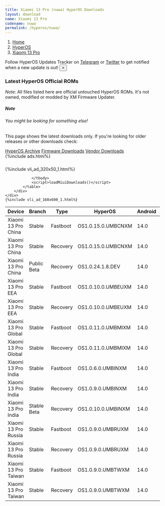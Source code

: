 ```yaml
---
title: Xiaomi 13 Pro (nuwa) HyperOS Downloads
layout: download
name: Xiaomi 13 Pro
codename: nuwa
permalink: /hyperos/nuwa/
---
```

<nav aria-label="breadcrumb">
    <ol class="breadcrumb">
        <li class="breadcrumb-item"><a href="/">Home</a></li>
        <li class="breadcrumb-item"><a href="/hyperos/">HyperOS</a></li>
        <li class="breadcrumb-item active" aria-current="page"><a href="/hyperos/nuwa/">Xiaomi 13 Pro</a></li>
    </ol>
</nav>
<div class="alert alert-primary alert-dismissible fade show" role="alert">
    Follow HyperOS Updates Tracker on <a href="https://t.me/MIUIUpdatesTracker" class="alert-link">Telegram</a>
     or <a href="https://twitter.com/MiFwUpdater" class="alert-link">Twitter</a> to get notified when a new update is out!
    <button type="button" class="close" data-dismiss="alert" aria-label="Close">
        <span aria-hidden="true">&times;</span>
    </button>
</div>

### Latest HyperOS Official ROMs
*Note*: All files listed here are official untouched HyperOS ROMs. It's not owned, modified or modded by XM Firmware Updater.
<div class="card">
  <div class="card-body">
    <h5 class="card-title">Note</h5>
    <h6 class="card-subtitle mb-2 text-muted">You might be looking for something else!</h6>
    <p class="card-text">This page shows the latest downloads only.
     If you're looking for older releases or other downloads check:</p>
    <a href="/archive/hyperos/nuwa/" class="card-link">HyperOS Archive</a>
    <a href="/firmware/nuwa/" class="card-link">Firmware Downloads</a>
    <a href="/vendor/nuwa/" class="card-link">Vendor Downloads</a>
  </div>
</div>
{%include ads.html%}
<div class="row justify-content-center">
    <div class="col-10">
        <div class="table-responsive-md" style="margin-top: 25px;">
            {%include vli_ad_320x50_1.html%}
            <table id="miui" class="display dt-responsive nowrap compact table table-striped table-hover table-sm">
                <thead class="thead-dark">
                    <tr>
                        <th data-ref="device">Device</th>
                        <th data-ref="branch">Branch</th>
                        <th data-ref="type">Type</th>
                        <th data-ref="miui">HyperOS</th>
                        <th data-ref="android">Android</th>
                        <th data-ref="size">Size</th>
                        <th data-ref="size">Date</th>
                        <th data-ref="link">Link</th>
                    </tr>
                </thead>
                <tbody>
                <tr><td>Xiaomi 13 Pro China</td><td>Stable</td><td>Fastboot</td><td>OS1.0.15.0.UMBCNXM</td><td>14.0</td><td>8.2 GB</td><td>2024-10-16</td><td><a href="/hyperos/nuwa/stable/OS1.0.15.0.UMBCNXM/">Download</a></td></tr>
<tr><td>Xiaomi 13 Pro China</td><td>Stable</td><td>Recovery</td><td>OS1.0.15.0.UMBCNXM</td><td>14.0</td><td>6.4 GB</td><td>2024-10-28</td><td><a href="/hyperos/nuwa/stable/OS1.0.15.0.UMBCNXM/">Download</a></td></tr>
<tr><td>Xiaomi 13 Pro China</td><td>Public Beta</td><td>Recovery</td><td>OS1.0.24.1.8.DEV</td><td>14.0</td><td>6.5 GB</td><td>2024-01-12</td><td><a href="/hyperos/nuwa/public beta/OS1.0.24.1.8.DEV/">Download</a></td></tr>
<tr><td>Xiaomi 13 Pro EEA</td><td>Stable</td><td>Fastboot</td><td>OS1.0.10.0.UMBEUXM</td><td>14.0</td><td>6.7 GB</td><td>2024-10-18</td><td><a href="/hyperos/nuwa/stable/OS1.0.10.0.UMBEUXM/">Download</a></td></tr>
<tr><td>Xiaomi 13 Pro EEA</td><td>Stable</td><td>Recovery</td><td>OS1.0.10.0.UMBEUXM</td><td>14.0</td><td>5.9 GB</td><td>2024-10-30</td><td><a href="/hyperos/nuwa/stable/OS1.0.10.0.UMBEUXM/">Download</a></td></tr>
<tr><td>Xiaomi 13 Pro Global</td><td>Stable</td><td>Fastboot</td><td>OS1.0.11.0.UMBMIXM</td><td>14.0</td><td>8.0 GB</td><td>2024-10-18</td><td><a href="/hyperos/nuwa/stable/OS1.0.11.0.UMBMIXM/">Download</a></td></tr>
<tr><td>Xiaomi 13 Pro Global</td><td>Stable</td><td>Recovery</td><td>OS1.0.11.0.UMBMIXM</td><td>14.0</td><td>5.8 GB</td><td>2024-10-30</td><td><a href="/hyperos/nuwa/stable/OS1.0.11.0.UMBMIXM/">Download</a></td></tr>
<tr><td>Xiaomi 13 Pro India</td><td>Stable</td><td>Fastboot</td><td>OS1.0.6.0.UMBINXM</td><td>14.0</td><td>6.4 GB</td><td>2024-06-25</td><td><a href="/hyperos/nuwa/stable/OS1.0.6.0.UMBINXM/">Download</a></td></tr>
<tr><td>Xiaomi 13 Pro India</td><td>Stable</td><td>Recovery</td><td>OS1.0.9.0.UMBINXM</td><td>14.0</td><td>5.7 GB</td><td>2024-09-20</td><td><a href="/hyperos/nuwa/stable/OS1.0.9.0.UMBINXM/">Download</a></td></tr>
<tr><td>Xiaomi 13 Pro India</td><td>Stable Beta</td><td>Recovery</td><td>OS1.0.10.0.UMBINXM</td><td>14.0</td><td>5.7 GB</td><td>2024-10-30</td><td><a href="/hyperos/nuwa/stable beta/OS1.0.10.0.UMBINXM/">Download</a></td></tr>
<tr><td>Xiaomi 13 Pro Russia</td><td>Stable</td><td>Fastboot</td><td>OS1.0.9.0.UMBRUXM</td><td>14.0</td><td>7.5 GB</td><td>2024-10-18</td><td><a href="/hyperos/nuwa/stable/OS1.0.9.0.UMBRUXM/">Download</a></td></tr>
<tr><td>Xiaomi 13 Pro Russia</td><td>Stable</td><td>Recovery</td><td>OS1.0.9.0.UMBRUXM</td><td>14.0</td><td>5.8 GB</td><td>2024-10-30</td><td><a href="/hyperos/nuwa/stable/OS1.0.9.0.UMBRUXM/">Download</a></td></tr>
<tr><td>Xiaomi 13 Pro Taiwan</td><td>Stable</td><td>Fastboot</td><td>OS1.0.9.0.UMBTWXM</td><td>14.0</td><td>6.8 GB</td><td>2024-10-17</td><td><a href="/hyperos/nuwa/stable/OS1.0.9.0.UMBTWXM/">Download</a></td></tr>
<tr><td>Xiaomi 13 Pro Taiwan</td><td>Stable</td><td>Recovery</td><td>OS1.0.9.0.UMBTWXM</td><td>14.0</td><td>5.7 GB</td><td>2024-10-30</td><td><a href="/hyperos/nuwa/stable/OS1.0.9.0.UMBTWXM/">Download</a></td></tr>

                </tbody>
                <script>loadMiuiDownloads()</script>
            </table>
        </div>
    </div>
    {%include vli_ad_160x600_1.html%}
</div>
